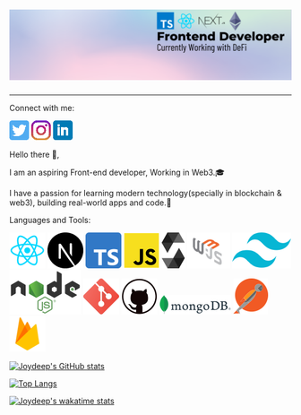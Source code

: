 # [![joydeep singha header](image/BlackTechnologyLinkedInBanner.png)]()

---

Connect with me:

[![Git Logo](icon/twitter.png)](https://twitter.com/JoydeepSingha7)
[![Git Logo](icon/instagram.png)](https://www.instagram.com/_the.jds/)
[![Git Logo](icon/linkedin.png)](https://www.linkedin.com/in/joydeep-singha-7a160664/)

Hello there 👋,

I am an aspiring Front-end developer, Working in Web3.:mortar_board:

I have a passion for learning modern technology(specially in blockchain & web3), building real-world apps and code.:iphone:

Languages and Tools:

![Git Logo](icon/react.png)
![Git Logo](icon/next.png)
![Git Logo](icon/typescript.png)
![Git Logo](icon/javascript.png)
![Git Logo](icon/solidity.png)
![Git Logo](icon/web3js.png)
![Git Logo](icon/tailwind.png)
![Git Logo](icon/node-js.png)
![Git Logo](icon/git.png)
![Git Logo](icon/github.png)
![Git Logo](icon/mongodb.png)
![Git Logo](icon/postman.png)
![Git Logo](icon/firebase.png)

[![Joydeep's GitHub stats](https://github-readme-stats.vercel.app/api?username=Jds-23)](https://github.com/anuraghazra/github-readme-stats)

[![Top Langs](https://github-readme-stats.vercel.app/api/top-langs/?username=Jds-23&layout=compact)](https://github.com/anuraghazra/github-readme-stats)

[![Joydeep's wakatime stats](https://github-readme-stats.vercel.app/api/wakatime?username=Jds23)](https://github.com/anuraghazra/github-readme-stats)
